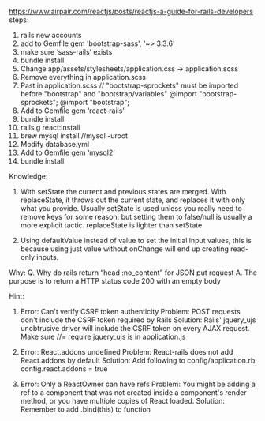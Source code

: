 https://www.airpair.com/reactjs/posts/reactjs-a-guide-for-rails-developers
steps:

1. rails new accounts
2. add to Gemfile
	gem 'bootstrap-sass', '~> 3.3.6'
3. make sure ‘sass-rails’ exists
4. bundle install
5. Change app/assets/stylesheets/application.css -> application.scss
6. Remove everything in application.scss
7. Past in application.scss
	// "bootstrap-sprockets" must be imported before "bootstrap" and "bootstrap/variables"
	@import "bootstrap-sprockets";
	@import "bootstrap";
8. Add to Gemfile
	gem ‘react-rails’
9. bundle install
10. rails g react:install
11. brew mysql install //mysql -uroot
12. Modify database.yml
13. Add to Gemfile
	gem ‘mysql2’
14. bundle install




Knowledge:
1. With setState the current and previous states are merged. With replaceState, it throws out the current state, and replaces it with only what you provide. Usually setState is used unless you really need to remove keys for some reason; but setting them to false/null is usually a more explicit tactic. replaceState is lighter than setState

2. Using defaultValue instead of value to set the initial input values, this is because using just value without onChange will end up creating read-only inputs.

Why:
Q. Why do rails return “head :no_content” for JSON put request
A. The purpose is to return a HTTP status code 200 with an empty body


Hint:
1. 	Error: Can't verify CSRF token authenticity
	Problem: POST requests don't include the CSRF token required by Rails
	Solution: Rails' jquery_ujs unobtrusive driver will include the CSRF token on every AJAX request.
		Make sure //= require jquery_ujs is in application.js

2.	Error: React.addons undefined
	Problem: React-rails does not add React.addons by default
	Solution: Add following to config/application.rb
			config.react.addons = true

3.	Error: Only a ReactOwner can have refs
	Problem: You might be adding a ref to a component that was not created inside a component's render method, or you have multiple copies of React loaded.
	Solution: Remember to add .bind(this) to function